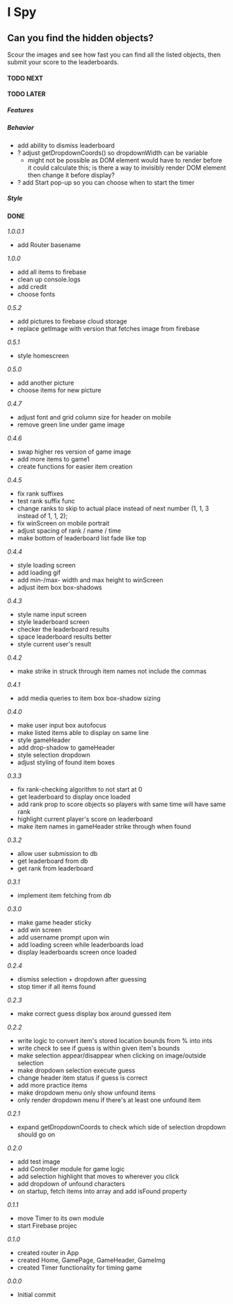 # I Spy

## Can you find the hidden objects?

Scour the images and see how fast you can find all the listed objects, then submit your score to the leaderboards.

#### TODO NEXT

#### TODO LATER

##### Features

##### Behavior

- add ability to dismiss leaderboard
- ? adjust getDropdownCoords() so dropdownWidth can be variable
  - might not be possible as DOM element would have to render before it could calculate this; is there a way to invisibly render DOM element then change it before display?
- ? add Start pop-up so you can choose when to start the timer

##### Style

#### DONE

_1.0.0.1_

- add Router basename

_1.0.0_

- add all items to firebase
- clean up console.logs
- add credit
- choose fonts

_0.5.2_

- add pictures to firebase cloud storage
- replace getImage with version that fetches image from firebase

_0.5.1_

- style homescreen

_0.5.0_

- add another picture
- choose items for new picture

_0.4.7_

- adjust font and grid column size for header on mobile
- remove green line under game image

_0.4.6_

- swap higher res version of game image
- add more items to game1
- create functions for easier item creation

_0.4.5_

- fix rank suffixes
- test rank suffix func
- change ranks to skip to actual place instead of next number (1, 1, 3 instead of 1, 1, 2);
- fix winScreen on mobile portrait
- adjust spacing of rank / name / time
- make bottom of leaderboard list fade like top

_0.4.4_

- style loading screen
- add loading gif
- add min-/max- width and max height to winScreen
- adjust item box box-shadows

_0.4.3_

- style name input screen
- style leaderboard screen
- checker the leaderboard results
- space leaderboard results better
- style current user's result

_0.4.2_

- make strike in struck through item names not include the commas

_0.4.1_

- add media queries to item box box-shadow sizing

_0.4.0_

- make user input box autofocus
- make listed items able to display on same line
- style gameHeader
- add drop-shadow to gameHeader
- style selection dropdown
- adjust styling of found item boxes

_0.3.3_

- fix rank-checking algorithm to not start at 0
- get leaderboard to display once loaded
- add rank prop to score objects so players with same time will have same rank
- highlight current player's score on leaderboard
- make item names in gameHeader strike through when found

_0.3.2_

- allow user submission to db
- get leaderboard from db
- get rank from leaderboard

_0.3.1_

- implement item fetching from db

_0.3.0_

- make game header sticky
- add win screen
- add username prompt upon win
- add loading screen while leaderboards load
- display leaderboards screen once loaded

_0.2.4_

- dismiss selection + dropdown after guessing
- stop timer if all items found

_0.2.3_

- make correct guess display box around guessed item

_0.2.2_

- write logic to convert item's stored location bounds from % into ints
- write check to see if guess is within given item's bounds
- make selection appear/disappear when clicking on image/outside selection
- make dropdown selection execute guess
- change header item status if guess is correct
- add more practice items
- make dropdown menu only show unfound items
- only render dropdown menu if there's at least one unfound item

_0.2.1_

- expand getDropdownCoords to check which side of selection dropdown should go on

_0.2.0_

- add test image
- add Controller module for game logic
- add selection highlight that moves to wherever you click
- add dropdown of unfound characters
- on startup, fetch items into array and add isFound property

_0.1.1_

- move Timer to its own module
- start Firebase projec

_0.1.0_

- created router in App
- created Home, GamePage, GameHeader, GameImg
- created Timer functionality for timing game

_0.0.0_

- Initial commit
